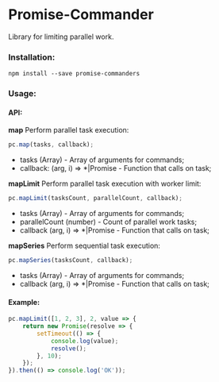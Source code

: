 # Promise-Commander

Library for limiting parallel work.

### Installation:

```
npm install --save promise-commanders
```

### Usage:

#### API:

**map** Perform parallel task execution:
```javascript
pc.map(tasks, callback);
```
* tasks (Array) - Array of arguments for commands;
* callback: (arg, i) => *|Promise - Function that calls on task;

**mapLimit** Perform parallel task execution with worker limit:
```javascript
pc.mapLimit(tasksCount, parallelCount, callback);
```
* tasks (Array) - Array of arguments for commands;
* parallelCount (number) - Count of parallel work tasks;
* callback (arg, i) => *|Promise - Function that calls on task;

**mapSeries** Perform sequential task execution:
```javascript
pc.mapSeries(tasksCount, callback);
```
* tasks (Array) - Array of arguments for commands;
* callback (arg, i) => *|Promise - Function that calls on task;


#### Example:
```javascript
pc.mapLimit([1, 2, 3], 2, value => {
    return new Promise(resolve => {
        setTimeout(() => {
            console.log(value);
            resolve();
        }, 10);
    });
}).then(() => console.log('OK'));
```
